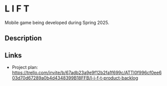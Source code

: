 # L I F T

Mobile game being developed during Spring 2025.

## Description


## Links

- Project plan: https://trello.com/invite/b/67adb23a9e9f12b2fa1f699c/ATTI0f996cf0ee603d70d67289a0b4d4348399B18FFB/l-i-f-t-product-backlog
